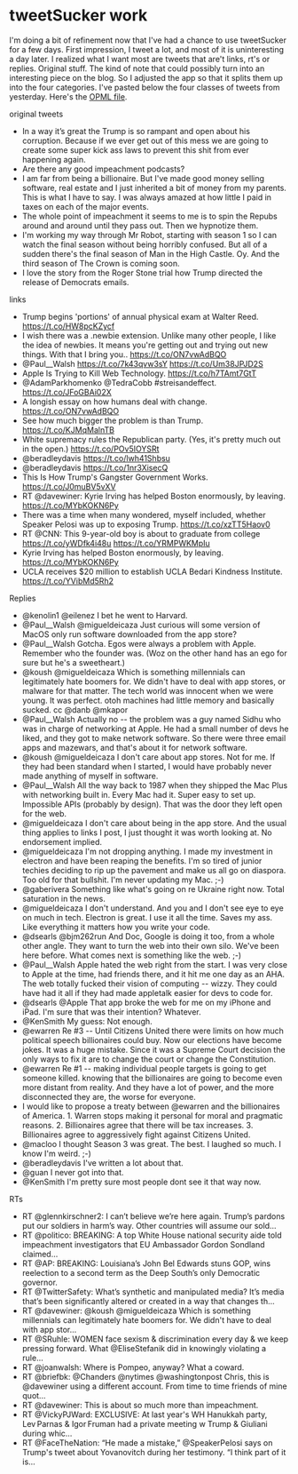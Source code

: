 # tweetSucker work
I'm doing a bit of refinement now that I've had a chance to use tweetSucker for a few days. First impression, I tweet a lot, and most of it is uninteresting a day later. I realized what I want most are tweets that are't links, rt's or replies. Original stuff. The kind of note that could possibly turn into an interesting piece on the blog. So I adjusted the app so that it splits them up into the four categories. I've pasted below the four classes of tweets from yesterday. Here's the <a href="http://scripting.com/2019/11/17/tweets.opml">OPML file</a>.

original tweets
* In a way it’s great the Trump is so rampant and open about his corruption. Because if we ever get out of this mess we are going to create some super kick ass laws to prevent this shit from ever happening again.
* Are there any good impeachment podcasts?
* I am far from being a billionaire. But I've made good money selling software, real estate and I just inherited a bit of money from my parents.  This is what I have to say.  I was always amazed at how little I paid in taxes on each of the major events.
* The whole point of impeachment it seems to me is to spin the Repubs around and around until they pass out. Then we hypnotize them.
* I'm working my way through Mr Robot, starting with season 1 so I can watch the final season without being horribly confused.   But all of a sudden there's the final season of Man in the High Castle. Oy.   And the third season of The Crown is coming soon.
* I love the story from the Roger Stone trial how Trump directed the release of Democrats emails.

links
* Trump begins 'portions' of annual physical exam at Walter Reed. https://t.co/HW8pcKZycf
* I wish there was a .newbie extension.   Unlike many other people, I like the idea of newbies.   It means you're getting out and trying out new things.   With that I bring you..  https://t.co/ON7vwAdBQO
* @Paul__Walsh https://t.co/7k43qvw3sY https://t.co/Um38JPJD2S
* Apple Is Trying to Kill Web Technology. https://t.co/h7TAmt7GtT
* @AdamParkhomenko @TedraCobb #streisandeffect.   https://t.co/JFoGBAi02X
* A longish essay on how humans deal with change.  https://t.co/ON7vwAdBQO
* See how much bigger the problem is than Trump. https://t.co/KJMqMalnTB
* White supremacy rules the Republican party. (Yes, it's pretty much out in the open.) https://t.co/POv5IOYSRt
* @beradleydavis https://t.co/lwh41Shbsu
* @beradleydavis https://t.co/1nr3XisecQ
* This Is How Trump's Gangster Government Works. https://t.co/J0muBV5vXV
* RT @davewiner: Kyrie Irving has helped Boston enormously, by leaving. https://t.co/MYbKOKN6Py
* There was a time when many wondered, myself included, whether Speaker Pelosi was up to exposing Trump. https://t.co/xzTT5Haov0
* RT @CNN: This 9-year-old boy is about to graduate from college https://t.co/yWDfk4i48u https://t.co/YRMPWKMpIu
* Kyrie Irving has helped Boston enormously, by leaving. https://t.co/MYbKOKN6Py
* UCLA receives $20 million to establish UCLA Bedari Kindness Institute. https://t.co/YVibMd5Rh2

Replies
* @kenolin1 @eilenez I bet he went to Harvard.
* @Paul__Walsh @migueldeicaza Just curious will some version of MacOS only run software downloaded from the app store?
* @Paul__Walsh Gotcha. Egos were always a problem with Apple. Remember who the founder was. (Woz on the other hand has an ego for sure but he's a sweetheart.)
* @koush @migueldeicaza Which is something millennials can legitimately hate boomers for. We didn't have to deal with app stores, or malware for that matter. The tech world was innocent when we were young. It was perfect. otoh machines had little memory and basically sucked. cc @danb @mkapor
* @Paul__Walsh Actually no -- the problem was a guy named Sidhu who was in charge of networking at Apple. He had a small number of devs he liked, and they got to make network software. So there were three email apps and mazewars, and that's about it for network software.
* @koush @migueldeicaza I don't care about app stores. Not for me. If they had been standard when I started, I would have probably never made anything of myself in software.
* @Paul__Walsh All the way back to 1987 when they shipped the Mac Plus with networking built in. Every Mac had it. Super easy to set up. Impossible APIs (probably by design). That was the door they left open for the web.
* @migueldeicaza I don't care about being in the app store. And the usual thing applies to links I post, I just thought it was worth looking at. No endorsement implied.
* @migueldeicaza I'm not dropping anything. I made my investment in electron and have been reaping the benefits. I'm so tired of junior techies deciding to rip up the pavement and make us all go on diaspora. Too old for that bullshit. I'm never updating my Mac. ;-)
* @gaberivera Something like what's going on re Ukraine right now. Total saturation in the news.
* @migueldeicaza I don't understand. And you and I don't see eye to eye on much in tech. Electron is great. I use it all the time. Saves my ass. Like everything it matters how you write your code.
* @dsearls @bjm262run And Doc, Google is doing it too, from a whole other angle.  They want to turn the web into their own silo.  We've been here before. What comes next is something like the web. ;-)
* @Paul__Walsh Apple hated the web right from the start. I was very close to Apple at the time,  had friends there, and it hit me one day as an AHA. The web totally fucked their vision of computing -- wizzy. They could have had it all if they had made appletalk easier for devs to code for.
* @dsearls @Apple That app broke the web for me on my iPhone and iPad. I'm sure that was their intention? Whatever.
* @KenSmith My guess: Not enough.
* @ewarren Re #3 -- Until Citizens United there were limits on how much political speech billionaires could buy. Now our elections have become jokes. It was a huge mistake. Since it was a Supreme Court decision the only ways to fix it are to change the court or change the Constitution.
* @ewarren Re #1 -- making individual people targets is going to get someone killed. knowing that the billionaires are going to become even more distant from reality. And they have a lot of power, and the more disconnected they are, the worse for everyone.
* I would like to propose a treaty between @ewarren and the billionaires of America.   1. Warren stops making it personal for moral and pragmatic reasons.   2. Billionaires agree that there will be tax increases.  3. Billionaires agree to aggressively fight against Citizens United.
* @macloo I thought Season 3 was great. The best. I laughed so much. I know I'm weird. ;-)
* @beradleydavis I've written a lot about that.
* @guan I never got into that.
* @KenSmith I'm pretty sure most people dont see it that way now.

RTs
* RT @glennkirschner2: I can’t believe we’re here again. Trump’s pardons put our soldiers in harm’s way. Other countries will assume our sold…
* RT @politico: BREAKING: A top White House national security aide told impeachment investigators that EU Ambassador Gordon Sondland claimed…
* RT @AP: BREAKING: Louisiana’s John Bel Edwards stuns GOP, wins reelection to a second term as the Deep South’s only Democratic governor.
* RT @TwitterSafety: What’s synthetic and manipulated media? It’s media that’s been significantly altered or created in a way that changes th…
* RT @davewiner: @koush @migueldeicaza Which is something millennials can legitimately hate boomers for. We didn't have to deal with app stor…
* RT @SRuhle: WOMEN face sexism &amp; discrimination every  day &amp; we keep pressing forward. What @EliseStefanik did in knowingly violating a rule…
* RT @joanwalsh: Where is Pompeo, anyway? What a coward.
* RT @briefbk: @Chanders @nytimes @washingtonpost Chris, this is @davewiner using a different account. From time to time friends of mine quot…
* RT @davewiner: This is about so much more than impeachment.
* RT @VickyPJWard: EXCLUSIVE: At last year's WH Hanukkah party, Lev Parnas &amp; Igor Fruman had a private meeting w Trump &amp; Giuliani during whic…
* RT @FaceTheNation: “He made a mistake,” @SpeakerPelosi says on Trump's tweet about Yovanovitch during her testimony. “I think part of it is…

